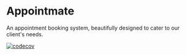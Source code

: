 # Appointmate
An appointment booking system, beautifully designed to cater to our client's needs.

[![codecov](https://codecov.io/gh/DanielTeeger/Appointment-booking-system/branch/main/graph/badge.svg)](https://codecov.io/gh/DanielTeeger/Appointment-booking-system)

